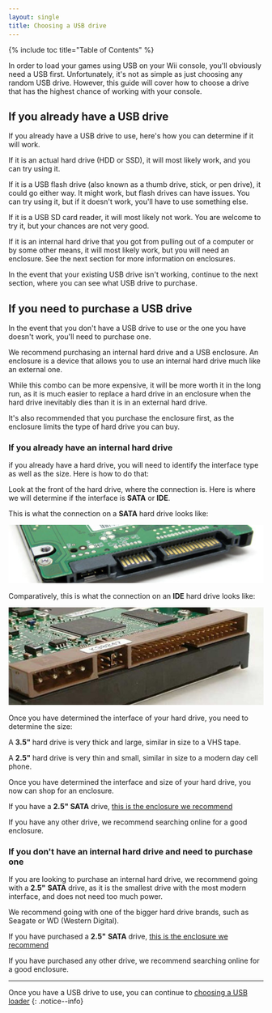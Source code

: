 ```yaml
---
layout: single
title: Choosing a USB drive
---
```


{% include toc title="Table of Contents" %}

In order to load your games using USB on your Wii console, you'll obviously need a USB first. Unfortunately, it's not as simple as just choosing any random USB drive. However, this guide will cover how to choose a drive that has the highest chance of working with your console.

## If you already have a USB drive

If you already have a USB drive to use, here's how you can determine if it will work.

If it is an actual hard drive (HDD or SSD), it will most likely work, and you can try using it.

If it is a USB flash drive (also known as a thumb drive, stick, or pen drive), it could go either way. It might work, but flash drives can have issues. You can try using it, but if it doesn't work, you'll have to use something else.

If it is a USB SD card reader, it will most likely not work. You are welcome to try it, but your chances are not very good.

If it is an internal hard drive that you got from pulling out of a computer or by some other means, it will most likely work, but you will need an enclosure. See the next section for more information on enclosures.

In the event that your existing USB drive isn't working, continue to the next section, where you can see what USB drive to purchase.

## If you need to purchase a USB drive

In the event that you don't have a USB drive to use or the one you have doesn't work, you'll need to purchase one.

We recommend purchasing an internal hard drive and a USB enclosure. An enclosure is a device that allows you to use an internal hard drive much like an external one.

While this combo can be more expensive, it will be more worth it in the long run, as it is much easier to replace a hard drive in an enclosure when the hard drive inevitably dies than it is in an external hard drive.

It's also recommended that you purchase the enclosure first, as the enclosure limits the type of hard drive you can buy.

### If you already have an internal hard drive

if you already have a hard drive, you will need to identify the interface type as well as the size. Here is how to do that:

Look at the front of the hard drive, where the connection is. Here is where we will determine if the interface is **SATA** or **IDE**.

This is what the connection on a **SATA** hard drive looks like:

![SATA connection](/images/sataconnection.png)

Comparatively, this is what the connection on an **IDE** hard drive looks like:

![IDE connection](/images/ideconnection.png)

Once you have determined the interface of your hard drive, you need to determine the size:

A **3.5"** hard drive is very thick and large, similar in size to a VHS tape.

A **2.5"** hard drive is very thin and small, similar in size to a modern day cell phone.

Once you have determined the interface and size of your hard drive, you now can shop for an enclosure.

If you have a **2.5"** **SATA** drive, [this is the enclosure we recommend](https://www.amazon.com/Sabrent-Tool-free-Enclosure-Optimized-EC-UASP/dp/B00OJ3UJ2S)

If you have any other drive, we recommend searching online for a good enclosure.

### If you don't have an internal hard drive and need to purchase one

If you are looking to purchase an internal hard drive, we recommend going with a **2.5"** **SATA** drive, as it is the smallest drive with the most modern interface, and does not need too much power.

We recommend going with one of the bigger hard drive brands, such as Seagate or WD (Western Digital).

If you have purchased a **2.5"** **SATA** drive, [this is the enclosure we recommend](https://www.amazon.com/Sabrent-Tool-free-Enclosure-Optimized-EC-UASP/dp/B00OJ3UJ2S)

If you have purchased any other drive, we recommend searching online for a good enclosure.

---

Once you have a USB drive to use, you can continue to [choosing a USB loader](/wiiusbloaderselection)
{: .notice--info}
